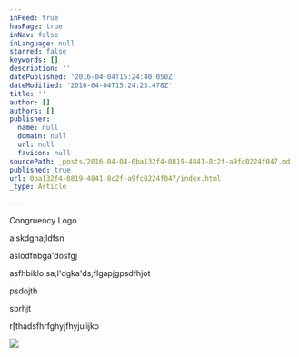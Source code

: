 ```yaml
---
inFeed: true
hasPage: true
inNav: false
inLanguage: null
starred: false
keywords: []
description: ''
datePublished: '2016-04-04T15:24:40.050Z'
dateModified: '2016-04-04T15:24:23.478Z'
title: ''
author: []
authors: []
publisher:
  name: null
  domain: null
  url: null
  favicon: null
sourcePath: _posts/2016-04-04-0ba132f4-0819-4841-8c2f-a9fc0224f047.md
published: true
url: 0ba132f4-0819-4841-8c2f-a9fc0224f047/index.html
_type: Article

---
```

Congruency Logo

alskdgna;ldfsn

aslodfnbga'dosfgj

  
asfhbiklo  sa;l'dgka'ds;flgapjgpsdfhjot

psdojth

sprhjt

r\[thadsfhrfghyjfhyjulijko

  
![](https://the-grid-user-content.s3-us-west-2.amazonaws.com/6fdc7545-a16e-43fa-b5a7-f27555f7fe0c.png)